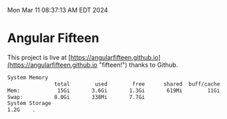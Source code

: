 Mon Mar 11 08:37:13 AM EDT 2024

# Angular Fifteen


This project is live at [https://angularfifteen.github.io](https://angularfifteen.github.io "fifteen!") thanks to Github.

```bash
System Memory
               total        used        free      shared  buff/cache   available
Mem:            15Gi       3.6Gi       1.3Gi       619Mi        11Gi        11Gi
Swap:          8.0Gi       338Mi       7.7Gi
System Storage
1.2G	.
